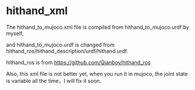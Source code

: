 # hithand_xml
The hithand_to_mujoco.xml file is compiled from hithand_to_mujoco.urdf by myself, 

and hithand_to_mujoco.urdf is changed from hithand_ros/hithand_description/urdf/hithand.urdf.

hithand_ros is from https://github.com/Qianboy/hithand_ros

Also, this xml file is not better yet, when you run it in mujoco, the joint state is variable all the time，I will fix it soon.
